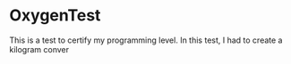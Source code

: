 # OxygenTest  
This is a test to certify my programming level. In this test, I had to create a kilogram conver                                                                                                    
       
